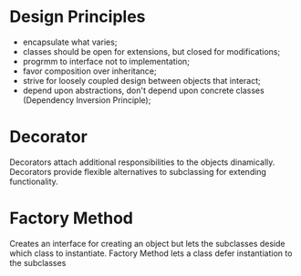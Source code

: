 # Design Principles
- encapsulate what varies;
- classes should be open for extensions, but closed for modifications;
- progrmm to interface not to implementation;
- favor composition over inheritance;
- strive for loosely coupled design between objects that interact;
- depend upon abstractions, don't depend upon concrete classes (Dependency Inversion Principle);

# Decorator
Decorators attach additional responsibilities to the objects dinamically. Decorators provide flexible alternatives to subclassing for extending functionality.

# Factory Method
Creates an interface for creating an object but lets the subclasses deside which class to instantiate. Factory Method lets a class defer instantiation to the subclasses